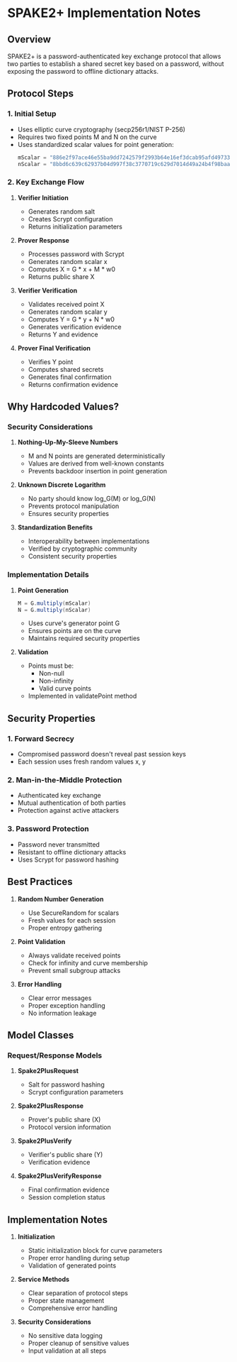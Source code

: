 # SPAKE2+ Implementation Notes

## Overview
SPAKE2+ is a password-authenticated key exchange protocol that allows two parties to establish a shared secret key based on a password, without exposing the password to offline dictionary attacks.

## Protocol Steps

### 1. Initial Setup
- Uses elliptic curve cryptography (secp256r1/NIST P-256)
- Requires two fixed points M and N on the curve
- Uses standardized scalar values for point generation:
  ```java
  mScalar = "886e2f97ace46e55ba9dd7242579f2993b64e16ef3dcab95afd497333d8fa12"
  nScalar = "8bbd6c639c62937b04d997f38c3770719c629d7014d49a24b4f98baa1292b49"
  ```

### 2. Key Exchange Flow
1. **Verifier Initiation**
   - Generates random salt
   - Creates Scrypt configuration
   - Returns initialization parameters

2. **Prover Response**
   - Processes password with Scrypt
   - Generates random scalar x
   - Computes X = G * x + M * w0
   - Returns public share X

3. **Verifier Verification**
   - Validates received point X
   - Generates random scalar y
   - Computes Y = G * y + N * w0
   - Generates verification evidence
   - Returns Y and evidence

4. **Prover Final Verification**
   - Verifies Y point
   - Computes shared secrets
   - Generates final confirmation
   - Returns confirmation evidence

## Why Hardcoded Values?

### Security Considerations
1. **Nothing-Up-My-Sleeve Numbers**
   - M and N points are generated deterministically
   - Values are derived from well-known constants
   - Prevents backdoor insertion in point generation

2. **Unknown Discrete Logarithm**
   - No party should know log_G(M) or log_G(N)
   - Prevents protocol manipulation
   - Ensures security properties

3. **Standardization Benefits**
   - Interoperability between implementations
   - Verified by cryptographic community
   - Consistent security properties

### Implementation Details
1. **Point Generation**
   ```java
   M = G.multiply(mScalar)
   N = G.multiply(nScalar)
   ```
   - Uses curve's generator point G
   - Ensures points are on the curve
   - Maintains required security properties

2. **Validation**
   - Points must be:
     * Non-null
     * Non-infinity
     * Valid curve points
   - Implemented in validatePoint method

## Security Properties

### 1. Forward Secrecy
- Compromised password doesn't reveal past session keys
- Each session uses fresh random values x, y

### 2. Man-in-the-Middle Protection
- Authenticated key exchange
- Mutual authentication of both parties
- Protection against active attackers

### 3. Password Protection
- Password never transmitted
- Resistant to offline dictionary attacks
- Uses Scrypt for password hashing

## Best Practices

1. **Random Number Generation**
   - Use SecureRandom for scalars
   - Fresh values for each session
   - Proper entropy gathering

2. **Point Validation**
   - Always validate received points
   - Check for infinity and curve membership
   - Prevent small subgroup attacks

3. **Error Handling**
   - Clear error messages
   - Proper exception handling
   - No information leakage

## Model Classes

### Request/Response Models
1. **Spake2PlusRequest**
   - Salt for password hashing
   - Scrypt configuration parameters

2. **Spake2PlusResponse**
   - Prover's public share (X)
   - Protocol version information

3. **Spake2PlusVerify**
   - Verifier's public share (Y)
   - Verification evidence

4. **Spake2PlusVerifyResponse**
   - Final confirmation evidence
   - Session completion status

## Implementation Notes

1. **Initialization**
   - Static initialization block for curve parameters
   - Proper error handling during setup
   - Validation of generated points

2. **Service Methods**
   - Clear separation of protocol steps
   - Proper state management
   - Comprehensive error handling

3. **Security Considerations**
   - No sensitive data logging
   - Proper cleanup of sensitive values
   - Input validation at all steps

